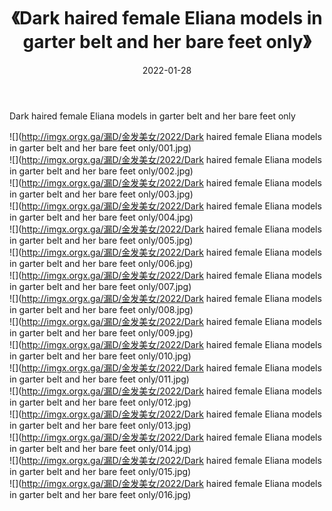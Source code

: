 ﻿---
layout: post
title:  《Dark haired female Eliana models in garter belt and her bare feet only》
date:   2022-01-28
img: http://imgx.orgx.ga/漏D/金发美女/2022/Dark haired female Eliana models in garter belt and her bare feet only/000.jpg
categories: [美女, 清纯, 唯美]
---

Dark haired female Eliana models in garter belt and her bare feet only

  ![](http://imgx.orgx.ga/漏D/金发美女/2022/Dark haired female Eliana models in garter belt and her bare feet only/001.jpg) <br> ![](http://imgx.orgx.ga/漏D/金发美女/2022/Dark haired female Eliana models in garter belt and her bare feet only/002.jpg) <br> ![](http://imgx.orgx.ga/漏D/金发美女/2022/Dark haired female Eliana models in garter belt and her bare feet only/003.jpg) <br> ![](http://imgx.orgx.ga/漏D/金发美女/2022/Dark haired female Eliana models in garter belt and her bare feet only/004.jpg) <br> ![](http://imgx.orgx.ga/漏D/金发美女/2022/Dark haired female Eliana models in garter belt and her bare feet only/005.jpg) <br> ![](http://imgx.orgx.ga/漏D/金发美女/2022/Dark haired female Eliana models in garter belt and her bare feet only/006.jpg) <br> ![](http://imgx.orgx.ga/漏D/金发美女/2022/Dark haired female Eliana models in garter belt and her bare feet only/007.jpg) <br> ![](http://imgx.orgx.ga/漏D/金发美女/2022/Dark haired female Eliana models in garter belt and her bare feet only/008.jpg) <br> ![](http://imgx.orgx.ga/漏D/金发美女/2022/Dark haired female Eliana models in garter belt and her bare feet only/009.jpg) <br> ![](http://imgx.orgx.ga/漏D/金发美女/2022/Dark haired female Eliana models in garter belt and her bare feet only/010.jpg) <br> ![](http://imgx.orgx.ga/漏D/金发美女/2022/Dark haired female Eliana models in garter belt and her bare feet only/011.jpg) <br> ![](http://imgx.orgx.ga/漏D/金发美女/2022/Dark haired female Eliana models in garter belt and her bare feet only/012.jpg) <br> ![](http://imgx.orgx.ga/漏D/金发美女/2022/Dark haired female Eliana models in garter belt and her bare feet only/013.jpg) <br> ![](http://imgx.orgx.ga/漏D/金发美女/2022/Dark haired female Eliana models in garter belt and her bare feet only/014.jpg) <br> ![](http://imgx.orgx.ga/漏D/金发美女/2022/Dark haired female Eliana models in garter belt and her bare feet only/015.jpg) <br> ![](http://imgx.orgx.ga/漏D/金发美女/2022/Dark haired female Eliana models in garter belt and her bare feet only/016.jpg) <br>